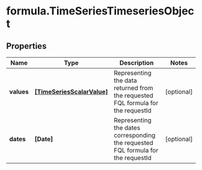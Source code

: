 # formula.TimeSeriesTimeseriesObject

## Properties

Name | Type | Description | Notes
------------ | ------------- | ------------- | -------------
**values** | [**[TimeSeriesScalarValue]**](TimeSeriesScalarValue.md) | Representing the data returned from the requested FQL formula for the requestId | [optional] 
**dates** | **[Date]** | Representing the dates corresponding the requested FQL formula for the requestId | [optional] 


